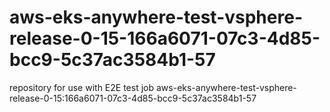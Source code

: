 # aws-eks-anywhere-test-vsphere-release-0-15-166a6071-07c3-4d85-bcc9-5c37ac3584b1-57
repository for use with E2E test job aws-eks-anywhere-test-vsphere-release-0-15:166a6071-07c3-4d85-bcc9-5c37ac3584b1-57
